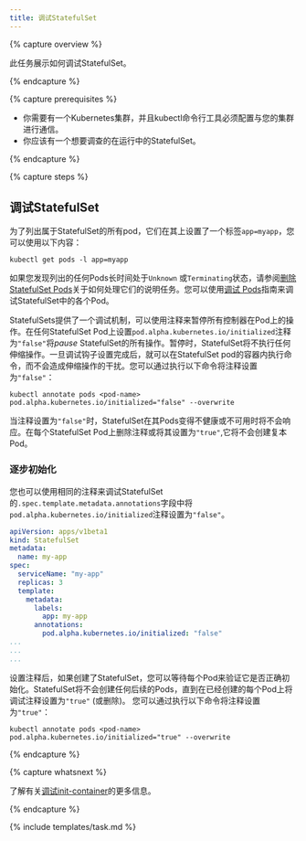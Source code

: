 ```yaml
---
title: 调试StatefulSet
---
```


{% capture overview %}

此任务展示如何调试StatefulSet。

{% endcapture %}

{% capture prerequisites %}


* 你需要有一个Kubernetes集群，并且kubectl命令行工具必须配置与您的集群进行通信。
* 你应该有一个想要调查的在运行中的StatefulSet。

{% endcapture %}

{% capture steps %}

## 调试StatefulSet

为了列出属于StatefulSet的所有pod，它们在其上设置了一个标签`app=myapp`，您可以使用以下内容：

```shell
kubectl get pods -l app=myapp
```

如果您发现列出的任何Pods长时间处于`Unknown` 或`Terminating`状态，请参阅[删除 StatefulSet Pods](/docs/tasks/manage-stateful-set/delete-pods/)关于如何处理它们的说明任务。您可以使用[调试 Pods](/docs/user-guide/debugging-pods-and-replication-controllers/#debugging-pods)指南来调试StatefulSet中的各个Pod。

StatefulSets提供了一个调试机制，可以使用注释来暂停所有控制器在Pod上的操作。在任何StatefulSet Pod上设置`pod.alpha.kubernetes.io/initialized`注释为`"false"`将*pause* StatefulSet的所有操作。暂停时，StatefulSet将不执行任何伸缩操作。一旦调试钩子设置完成后，就可以在StatefulSet pod的容器内执行命令，而不会造成伸缩操作的干扰。您可以通过执行以下命令将注释设置为`"false"`：

```shell
kubectl annotate pods <pod-name> pod.alpha.kubernetes.io/initialized="false" --overwrite
```

当注释设置为`"false"`时，StatefulSet在其Pods变得不健康或不可用时将不会响应。在每个StatefulSet Pod上删除注释或将其设置为`"true"`,它将不会创建复本Pod。

### 逐步初始化

您也可以使用相同的注释来调试StatefulSet的`.spec.template.metadata.annotations`字段中将`pod.alpha.kubernetes.io/initialized`注释设置为`"false"`。

```yaml
apiVersion: apps/v1beta1
kind: StatefulSet
metadata:
  name: my-app
spec:
  serviceName: "my-app"
  replicas: 3
  template:
    metadata:
      labels:
        app: my-app
      annotations:
        pod.alpha.kubernetes.io/initialized: "false"
...
...
...

```

设置注释后，如果创建了StatefulSet，您可以等待每个Pod来验证它是否正确初始化。StatefulSet将不会创建任何后续的Pods，直到在已经创建的每个Pod上将调试注释设置为`"true"` (或删除)。 您可以通过执行以下命令将注释设置为`"true"`：

```shell
kubectl annotate pods <pod-name> pod.alpha.kubernetes.io/initialized="true" --overwrite
```

{% endcapture %}

{% capture whatsnext %}

了解有关[调试init-container](/docs/tasks/troubleshoot/debug-init-containers/)的更多信息。

{% endcapture %}

{% include templates/task.md %}

